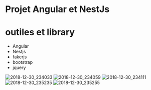 # Projet Angular et NestJs



# outiles et library
- Angular
- Nestjs
- fakerjs
- bootstrap
- jquery


![2018-12-30_234033](https://user-images.githubusercontent.com/46156538/50552822-bea94180-0c93-11e9-88d0-15e322acd70b.png)
![2018-12-30_234059](https://user-images.githubusercontent.com/46156538/50552823-bea94180-0c93-11e9-8ba9-ee85d36c8f47.png)
![2018-12-30_234111](https://user-images.githubusercontent.com/46156538/50552824-bf41d800-0c93-11e9-99c4-0a3cb0ded05a.png)
![2018-12-30_235235](https://user-images.githubusercontent.com/46156538/50552825-bf41d800-0c93-11e9-8b88-a3ddf771d30c.png)
![2018-12-30_235255](https://user-images.githubusercontent.com/46156538/50552826-bf41d800-0c93-11e9-869c-eb0b90168bf6.png)
